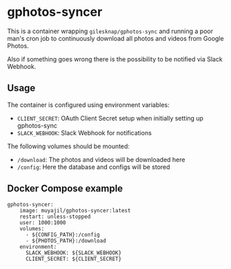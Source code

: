# gphotos-syncer

This is a container wrapping `gilesknap/gphotos-sync` and running a poor man's cron job to continuously download all photos and videos from Google Photos.

Also if something goes wrong there is the possibility to be notified via Slack Webhook.

## Usage

The container is configured using environment variables:

- `CLIENT_SECRET`: OAuth Client Secret setup when initially setting up gphotos-sync
- `SLACK_WEBHOOK`: Slack Webhook for notifications

The following volumes should be mounted:

- `/download`: The photos and videos will be downloaded here
- `/config`: Here the database and configs will be stored

## Docker Compose example

```
gphotos-syncer:
    image: muyajil/gphotos-syncer:latest
    restart: unless-stopped
    user: 1000:1000
    volumes:
      - ${CONFIG_PATH}:/config
      - ${PHOTOS_PATH}:/download
    environment:
      SLACK_WEBHOOK: ${SLACK_WEBHOOK}
      CLIENT_SECRET: ${CLIENT_SECRET}
```